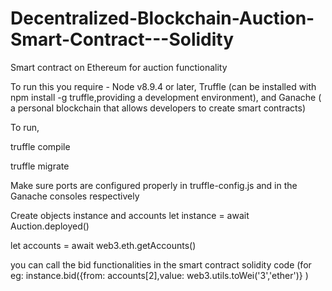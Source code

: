 # Decentralized-Blockchain-Auction-Smart-Contract---Solidity
 Smart contract on Ethereum for auction functionality

To run this you require - Node v8.9.4 or later, Truffle (can be installed with npm install -g truffle,providing a development environment), and Ganache ( a personal blockchain that allows developers to create smart contracts)

To run,

truffle compile

truffle migrate

Make sure ports are configured properly in truffle-config.js and in the Ganache consoles respectively

Create objects instance and accounts
let instance = await Auction.deployed() 

let accounts = await web3.eth.getAccounts()

you can call the bid functionalities in the smart contract solidity code (for eg: instance.bid({from: accounts[2],value: web3.utils.toWei('3','ether')} )
